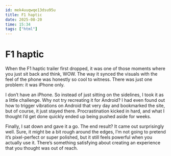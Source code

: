 ```yaml
---
id: mek4uuqwqe13dsu95u
title: F1 haptic
date: 2025-08-20
time: 15:34
tags: ["html"]
---
```


# F1 haptic

When the F1 haptic trailer first dropped, it was one of those moments where you just sit back and think, WOW. The way it synced the visuals with the feel of the phone was honestly so cool to witness. There was just one problem: it was iPhone only.

I don’t have an iPhone. So instead of just sitting on the sidelines, I took it as a little challenge. Why not try recreating it for Android? I had even found out how to trigger vibrations on Android that very day and bookmarked the site, but of course, it just stayed there. Procrastination kicked in hard, and what I thought I’d get done quickly ended up being pushed aside for weeks.

Finally, I sat down and gave it a go. The end result? It came out surprisingly well. Sure, it might be a bit rough around the edges, I’m not going to pretend it’s pixel-perfect or super polished, but it still feels powerful when you actually use it. There’s something satisfying about creating an experience that you thought was out of reach.